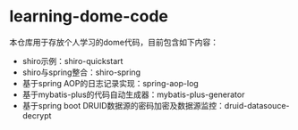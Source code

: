 # learning-dome-code

本仓库用于存放个人学习的dome代码，目前包含如下内容：

- shiro示例：shiro-quickstart
- shiro与spring整合：shiro-spring
- 基于spring AOP的日志记录实现：spring-aop-log
- 基于mybatis-plus的代码自动生成器：mybatis-plus-generator
- 基于spring boot DRUID数据源的密码加密及数据源监控：druid-datasouce-decrypt